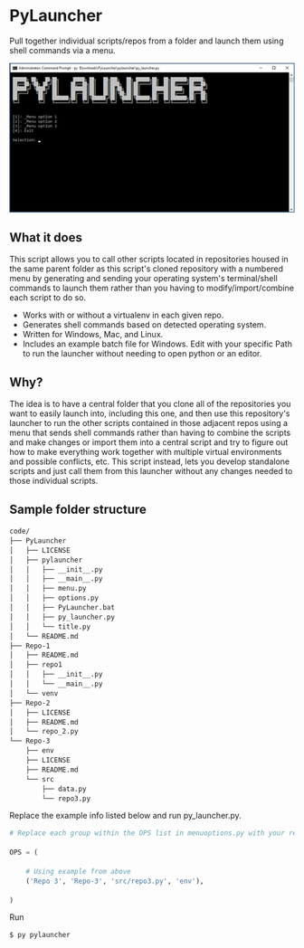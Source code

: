 # PyLauncher

Pull together individual scripts/repos from a folder and launch them using shell commands via a menu.

![Sample Window](/images/pylauncher.jpg)

## What it does

This script allows you to call other scripts located in repositories housed in the same parent folder as this script's cloned repository with a numbered menu by generating and sending your operating system's terminal/shell commands to launch them rather than you having to modify/import/combine each script to do so.  

* Works with or without a virtualenv in each given repo.  
* Generates shell commands based on detected operating system.  
* Written for Windows, Mac, and Linux.  
* Includes an example batch file for Windows. Edit with your specific Path to run the launcher without needing to open python or an editor.  

## Why?  

The idea is to have a central folder that you clone all of the repositories you want to easily launch into, including this one, and then use this repository's launcher to run the other scripts contained in those adjacent repos using a menu that sends shell commands rather than having to combine the scripts and make changes or import them into a central script and try to figure out how to make everything work together with multiple virtual environments and possible conflicts, etc.  This script instead, lets you develop standalone scripts and just call them from this launcher without any changes needed to those individual scripts.  

## Sample folder structure

```txt
code/
├── PyLauncher
│   ├── LICENSE
│   ├── pylauncher
│   │   ├── __init__.py
│   │   ├── __main__.py
│   │   ├── menu.py
│   │   ├── options.py
│   │   ├── PyLauncher.bat
│   │   ├── py_launcher.py
│   │   └── title.py
│   └── README.md
├── Repo-1
│   ├── README.md
│   ├── repo1
│   │   ├── __init__.py
│   │   └── __main__.py
│   └── venv
├── Repo-2
│   ├── LICENSE
│   ├── README.md
│   └── repo_2.py
└── Repo-3
    ├── env
    ├── LICENSE
    ├── README.md
    └── src
        ├── data.py
        └── repo3.py
```

Replace the example info listed below and run py_launcher.py.  

```py
# Replace each group within the OPS list in menuoptions.py with your repo/script/folder info

OPS = (
    
    # Using example from above
    ('Repo 3', 'Repo-3', 'src/repo3.py', 'env'),

)
```

Run  

```bash
$ py pylauncher
```
